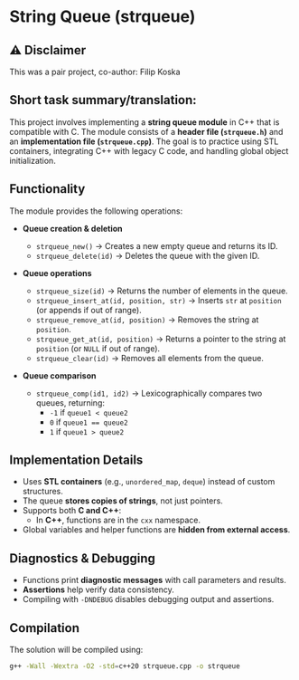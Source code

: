 # String Queue (strqueue)

## ⚠️ Disclaimer
This was a pair project, co-author: Filip Koska

## Short task summary/translation:
This project involves implementing a **string queue module** in C++ that is compatible with C. The module consists of a **header file (`strqueue.h`)** and an **implementation file (`strqueue.cpp`)**. The goal is to practice using STL containers, integrating C++ with legacy C code, and handling global object initialization.

## Functionality
The module provides the following operations:

- **Queue creation & deletion**  
  - `strqueue_new()` → Creates a new empty queue and returns its ID.  
  - `strqueue_delete(id)` → Deletes the queue with the given ID.  

- **Queue operations**  
  - `strqueue_size(id)` → Returns the number of elements in the queue.  
  - `strqueue_insert_at(id, position, str)` → Inserts `str` at `position` (or appends if out of range).  
  - `strqueue_remove_at(id, position)` → Removes the string at `position`.  
  - `strqueue_get_at(id, position)` → Returns a pointer to the string at `position` (or `NULL` if out of range).  
  - `strqueue_clear(id)` → Removes all elements from the queue.  

- **Queue comparison**  
  - `strqueue_comp(id1, id2)` → Lexicographically compares two queues, returning:
    - `-1` if `queue1 < queue2`
    - `0` if `queue1 == queue2`
    - `1` if `queue1 > queue2`

## Implementation Details
- Uses **STL containers** (e.g., `unordered_map`, `deque`) instead of custom structures.  
- The queue **stores copies of strings**, not just pointers.  
- Supports both **C and C++**:
  - In **C++**, functions are in the `cxx` namespace.
- Global variables and helper functions are **hidden from external access**.

## Diagnostics & Debugging
- Functions print **diagnostic messages** with call parameters and results.  
- **Assertions** help verify data consistency.  
- Compiling with `-DNDEBUG` disables debugging output and assertions.

## Compilation
The solution will be compiled using:  
  ```sh
  g++ -Wall -Wextra -O2 -std=c++20 strqueue.cpp -o strqueue
  ```
